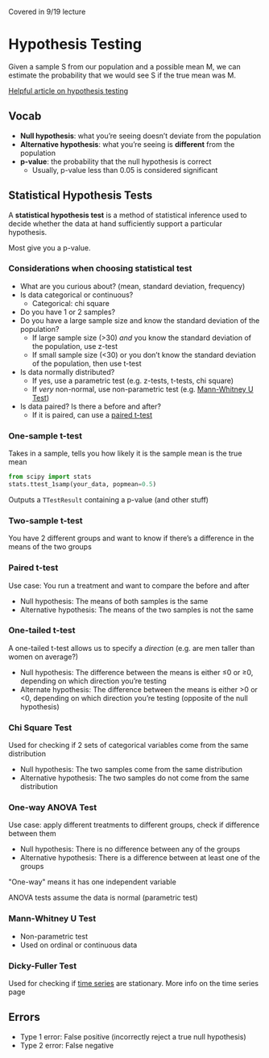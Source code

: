 
Covered in 9/19 lecture

# Hypothesis Testing

Given a sample S from our population and a possible mean M, we can estimate the probability that we would see S if the true mean was M.

[Helpful article on hypothesis testing](https://www.scribbr.com/statistics/hypothesis-testing/)

## Vocab

- **Null hypothesis**: what you’re seeing doesn’t deviate from the population
- **Alternative hypothesis**: what you’re seeing is **different** from the population
- **p-value**: the probability that the null hypothesis is correct
    - Usually, p-value less than 0.05 is considered significant

## Statistical Hypothesis Tests

A **statistical hypothesis test** is a method of statistical inference used to decide whether the data at hand sufficiently support a particular hypothesis.

Most give you a p-value.

### Considerations when choosing statistical test

- What are you curious about? (mean, standard deviation, frequency)
- Is data categorical or continuous?
    - Categorical: chi square
- Do you have 1 or 2 samples?
- Do you have a large sample size and know the standard deviation of the population?
    - If large sample size (>30) *and* you know the standard deviation of the population, use z-test
    - If small sample size (<30) or you don’t know the standard deviation of the population, then use t-test
- Is data normally distributed?
    - If yes, use a parametric test (e.g. z-tests, t-tests, chi square)
    - If *very* non-normal, use non-parametric test (e.g. [Mann-Whitney U Test](<#Mann-Whitney U Test>))
- Is data paired? Is there a before and after?
    - If it is paired, can use a [paired t-test](<#Paired t-test>)

### One-sample t-test

Takes in a sample, tells you how likely it is the sample mean is the true mean

```python
from scipy import stats
stats.ttest_1samp(your_data, popmean=0.5)
```

Outputs a `TTestResult` containing a p-value (and other stuff)

### Two-sample t-test

You have 2 different groups and want to know if there’s a difference in the means of the two groups

### Paired t-test

Use case: You run a treatment and want to compare the before and after

- Null hypothesis: The means of both samples is the same
- Alternative hypothesis: The means of the two samples is not the same

### One-tailed t-test

A one-tailed t-test allows us to specify a *direction* (e.g. are men taller than women on average?)

- Null hypothesis: The difference between the means is either ≤0 or ≥0, depending on which direction you’re testing
- Alternate hypothesis: The difference between the means is either >0 or <0, depending on which direction you’re testing (opposite of the null hypothesis)

### Chi Square Test

Used for checking if 2 sets of categorical variables come from the same distribution

- Null hypothesis: The two samples come from the same distribution
- Alternative hypothesis: The two samples do not come from the same distribution

### One-way ANOVA Test

Use case: apply different treatments to different groups, check if difference between them

- Null hypothesis: There is no difference between any of the groups
- Alternative hypothesis: There is a difference between at least one of the groups

"One-way" means it has one independent variable

ANOVA tests assume the data is normal (parametric test)

### Mann-Whitney U Test

- Non-parametric test
- Used on ordinal or continuous data

### Dicky-Fuller Test

Used for checking if [time series](../Data%20Science/Time%20Series.md) are stationary. More info on the time series page

## Errors

- Type 1 error: False positive (incorrectly reject a true null hypothesis)
- Type 2 error: False negative
